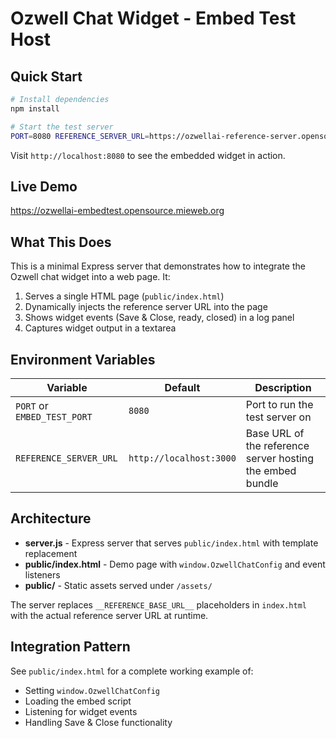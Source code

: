 # Ozwell Chat Widget - Embed Test Host

## Quick Start

```bash
# Install dependencies
npm install

# Start the test server
PORT=8080 REFERENCE_SERVER_URL=https://ozwellai-reference-server.opensource.mieweb.org npm start
```

Visit `http://localhost:8080` to see the embedded widget in action.

## Live Demo

https://ozwellai-embedtest.opensource.mieweb.org

## What This Does

This is a minimal Express server that demonstrates how to integrate the Ozwell chat widget into a web page. It:

1. Serves a single HTML page (`public/index.html`)
2. Dynamically injects the reference server URL into the page
3. Shows widget events (Save & Close, ready, closed) in a log panel
4. Captures widget output in a textarea

## Environment Variables

| Variable | Default | Description |
|----------|---------|-------------|
| `PORT` or `EMBED_TEST_PORT` | `8080` | Port to run the test server on |
| `REFERENCE_SERVER_URL` | `http://localhost:3000` | Base URL of the reference server hosting the embed bundle |

## Architecture

- **server.js** - Express server that serves `public/index.html` with template replacement
- **public/index.html** - Demo page with `window.OzwellChatConfig` and event listeners
- **public/** - Static assets served under `/assets/`

The server replaces `__REFERENCE_BASE_URL__` placeholders in `index.html` with the actual reference server URL at runtime.

## Integration Pattern

See `public/index.html` for a complete working example of:
- Setting `window.OzwellChatConfig`
- Loading the embed script
- Listening for widget events
- Handling Save & Close functionality
